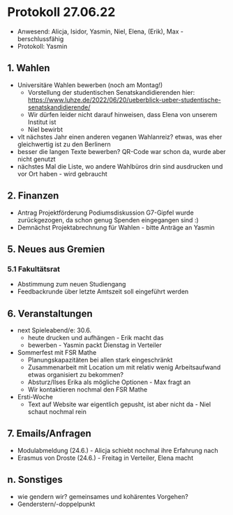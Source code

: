---
---

# Protokoll 27.06.22

- Anwesend: Alicja, Isidor, Yasmin, Niel, Elena, (Erik), Max - berschlussfähig
- Protokoll: Yasmin

## 1. Wahlen

- Universitäre Wahlen bewerben (noch am Montag!)
  - Vorstellung der studentischen Senatskandidierenden hier: https://www.luhze.de/2022/06/20/ueberblick-ueber-studentische-senatskandidierende/
  - Wir dürfen leider nicht darauf hinweisen, dass Elena von unserem Institut ist
  - Niel bewirbt
- vlt nächstes Jahr einen anderen veganen Wahlanreiz? etwas, was eher gleichwertig ist zu den Berlinern
- besser die langen Texte bewerben? QR-Code war schon da, wurde aber nicht genutzt
- nächstes Mal die Liste, wo andere Wahlbüros drin sind ausdrucken und vor Ort haben - wird gebraucht

## 2. Finanzen

- Antrag Projektförderung Podiumsdiskussion G7-Gipfel wurde zurückgezogen, da schon genug Spenden eingegangen sind :)
- Demnächst Projektabrechnung für Wahlen - bitte Anträge an Yasmin

## 5. Neues aus Gremien

### 5.1 Fakultätsrat

- Abstimmung zum neuen Studiengang
- Feedbackrunde über letzte Amtszeit soll eingeführt werden

## 6. Veranstaltungen

- next Spieleabend/e: 30.6.
  - heute drucken und aufhängen - Erik macht das
  - bewerben - Yasmin packt Dienstag in Verteiler
- Sommerfest mit FSR Mathe
  - Planungskapazitäten bei allen stark eingeschränkt
  - Zusammenarbeit mit Location um mit relativ wenig Arbeitsaufwand etwas organisiert zu bekommen?
  - Absturz/Ilses Erika als mögliche Optionen - Max fragt an
  - Wir kontaktieren nochmal den FSR Mathe
- Ersti-Woche
  - Text auf Website war eigentlich gepusht, ist aber nicht da - Niel schaut nochmal rein

## 7. Emails/Anfragen

- Modulabmeldung (24.6.) - Alicja schiebt nochmal ihre Erfahrung nach
- Erasmus von Droste (24.6.) - Freitag in Verteiler, Elena macht

## n. Sonstiges

- wie gendern wir? gemeinsames und kohärentes Vorgehen?
- Genderstern/-doppelpunkt

